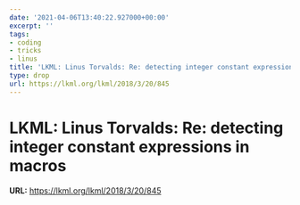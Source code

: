 ```yaml
---
date: '2021-04-06T13:40:22.927000+00:00'
excerpt: ''
tags:
- coding
- tricks
- linus
title: 'LKML: Linus Torvalds: Re: detecting integer constant expressions in macros'
type: drop
url: https://lkml.org/lkml/2018/3/20/845
---
```


# LKML: Linus Torvalds: Re: detecting integer constant expressions in macros

**URL:** https://lkml.org/lkml/2018/3/20/845
